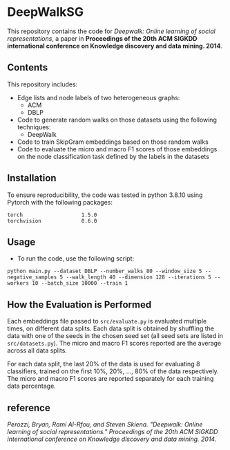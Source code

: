 # DeepWalkSG

This repository contains the code for _Deepwalk: Online learning of social representations_, a paper in **Proceedings of the 20th ACM SIGKDD international conference on Knowledge discovery and data mining. 2014**.

## Contents

This repository includes:
* Edge lists and node labels of two heterogeneous graphs:
  - ACM
  - DBLP
* Code to generate random walks on those datasets using the following techniques:
  - DeepWalk
* Code to train SkipGram embeddings based on those random walks
* Code to evaluate the micro and macro F1 scores of those embeddings on the node classification task defined by the labels in the datasets

## Installation

To ensure reproducibility, the code was tested in python 3.8.10 using Pytorch with the following packages:
```
torch                   1.5.0               
torchvision             0.6.0 
```

## Usage

* To run the code, use the following script:
```
python main.py --dataset DBLP --number_walks 80 --window_size 5 --negative_samples 5 --walk_length 40 --dimension 128 --iterations 5 --workers 10 --batch_size 10000 --train 1
```

## How the Evaluation is Performed

Each embeddings file passed to `src/evaluate.py` is evaluated multiple times, on different data splits. Each data split is obtained by shuffling the data with one of the seeds in the chosen seed set (all seed sets are listed in `src/datasets.py`). The micro and macro F1 scores reported are the average across all data splits.

For each data split, the last 20% of the data is used for evaluating 8 classifiers, trained on the first 10%, 20%, ..., 80% of the data respectively. The micro and macro F1 scores are reported separately for each training data percentage.

## reference
_Perozzi, Bryan, Rami Al-Rfou, and Steven Skiena. "Deepwalk: Online learning of social representations." Proceedings of the 20th ACM SIGKDD international conference on Knowledge discovery and data mining. 2014_.
